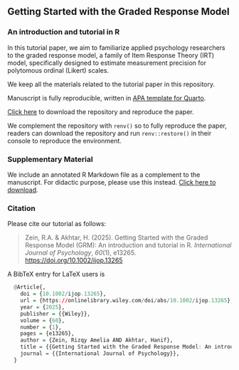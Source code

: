 ## Getting Started with the Graded Response Model

### An introduction and tutorial in R

In this tutorial paper, we aim to familiarize applied psychology researchers to the graded response model, a family of Item Response Theory (IRT) model, specifically designed to estimate measurement precision for polytomous ordinal (Likert) scales.

We keep all the materials related to the tutorial paper in this repository.

Manuscript is fully reproducible, written in [APA template for Quarto](https://github.com/wjschne/apaquarto).

[Click here](https://github.com/rameliaz/grm-tutorial-paper/archive/refs/heads/main.zip) to download the repository and reproduce the paper.

We complement the repository with `renv()` so to fully reproduce the paper, readers can download the repository and run `renv::restore()` in their console to reproduce the environment.

### Supplementary Material

We include an annotated R Markdown file as a complement to the manuscript. For didactic purpose, please use this instead. [Click here to download](https://github.com/rameliaz/grm-tutorial-paper/blob/main/annotated_codes.Rmd).

### Citation

Please cite our tutorial as follows:

> Zein, R.A. & Akhtar, H. (2025). Getting Started with the Graded Response Model (GRM): An introduction and tutorial in R. *International Journal of Psychology*, *60*(1), e13265. <https://doi.org/10.1002/ijop.13265>

A BibTeX entry for LaTeX users is

``` r
  @Article{,
    doi = {10.1002/ijop.13265},
    url = {https://onlinelibrary.wiley.com/doi/abs/10.1002/ijop.13265},
    year = {2025},
    publisher = {{Wiley}},
    volume = {60},
    number = {1},
    pages = {e13265},
    author = {Zein, Rizqy Amelia AND Akhtar, Hanif},
    title = {{Getting Started with the Graded Response Model: An introduction and tutorial in R}},
    journal = {{International Journal of Psychology}},
  }
```
